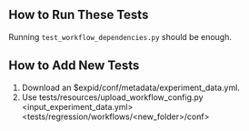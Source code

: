 
## How to Run These Tests

Running `test_workflow_dependencies.py` should be enough.

## How to Add New Tests

1. Download an $expid/conf/metadata/experiment_data.yml.
2. Use tests/resources/upload_workflow_config.py <input_experiment_data.yml> <tests/regression/workflows/<new_folder>/conf>
